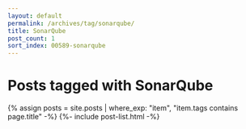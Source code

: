 ```yaml
---
layout: default
permalink: /archives/tag/sonarqube/
title: SonarQube
post_count: 1
sort_index: 00589-sonarqube
---
```

<h1 class="page-heading">Posts tagged with SonarQube</h1>
{% assign posts = site.posts | where_exp: "item", "item.tags contains page.title" -%}
{%- include post-list.html -%}
